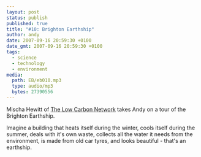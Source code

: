 ```yaml
---
layout: post
status: publish
published: true
title: "#10: Brighton Earthship"
author: andy
date: 2007-09-16 20:59:30 +0100
date_gmt: 2007-09-16 20:59:30 +0100
tags:
  - science
  - technology
  - environment
media:
  path: EB/eb010.mp3
  type: audio/mp3
  bytes: 27390556
---
```

Mischa Hewitt of [The Low Carbon Network](http://www.lowcarbon.co.uk) takes 
Andy on a tour of the Brighton Earthship.

Imagine a building that heats itself during the winter, cools itself during the 
summer, deals with it's own waste, collects all the water it needs from the 
environment, is made from old car tyres, and looks beautiful - that's an 
earthship. 
